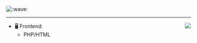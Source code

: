 <img src="https://raw.githubusercontent.com/cnrad/cnrad/main/wave.svg" alt=":wave:" />

---

<a href="https://discord.com/users/399176286758502400">
  <img src="https://lanyard-profile-readme.vercel.app/api/399176286758502400?hideTimestamp=true&idleMessage=Just%20chillin'%20at%20the%20moment..." align="right" />
</a>

- 🖥️ Frontend:
  - PHP/HTML

